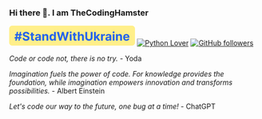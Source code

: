 ### Hi there 👋. I am TheCodingHamster

[![Stand With Ukraine](https://raw.githubusercontent.com/vshymanskyy/StandWithUkraine/main/badges/StandWithUkraine.svg)](https://stand-with-ukraine.pp.ua)
[![Python Lover](https://img.shields.io/badge/python%20-lover%20❤-fcdf5a?logo=python&logoColor=white)](https://python.org)
[![GitHub followers](https://img.shields.io/github/followers/TheCodingHamster?logo=github)](https://github.com/TheCodingHamster)

*Code or code not, there is no try.* - Yoda

*Imagination fuels the power of code. For knowledge provides the foundation, while imagination empowers innovation and transforms possibilities.* - Albert Einstein

*Let's code our way to the future, one bug at a time!* - ChatGPT


<!--

**TheCodingHamster/TheCodingHamster** is a ✨ _special_ ✨ repository because its `README.md` (this file) appears on your GitHub profile.

-->
